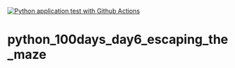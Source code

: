 [![Python application test with Github Actions](https://github.com/FanIvanTang/python_100days_day6_escaping_the_maze/actions/workflows/main.yml/badge.svg)](https://github.com/FanIvanTang/python_100days_day6_escaping_the_maze/actions/workflows/main.yml)

# python_100days_day6_escaping_the_maze
